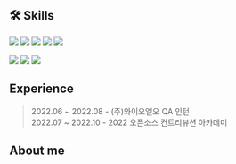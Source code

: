 ## 🛠 Skills
<img src="https://img.shields.io/badge/React-20232A?style=flat&logo=react&logoColor=61DAFB"/> <img src="https://img.shields.io/badge/JavaScript-F7DF1E?style=flat&logo=Javascript&logoColor=black"/> <img src="https://img.shields.io/badge/Typescript-3178C6?style=flat&logo=Typescript&logoColor=white"/> <img src="https://img.shields.io/badge/Python-3766AB?style=flat&logo=Python&logoColor=white"/> <img src="https://img.shields.io/badge/C++-00599C?style=flat&logo=cplusplus&logoColor=white"/>

<img src="https://img.shields.io/badge/Slack-4A154B?style=flat&logo=Slack&logoColor=white"/> <img src="https://img.shields.io/badge/Notion-000000?style=flat&logo=Notion&logoColor=white"/>
<img src="https://img.shields.io/badge/Jira-0052CC?style=flat&logo=Jira&logoColor=white"/>

## Experience
> 2022.06 ~ 2022.08 - (주)와이오엘오 QA 인턴 <br>
> 2022.07 ~ 2022.10 - 2022 오픈소스 컨트리뷰션 아카데미

## About me

<!--
[![Solved.ac 프로필](http://mazassumnida.wtf/api/v2/generate_badge?boj=uchaen)](https://solved.ac/uchaen)<br>
<img src="https://github-readme-stats.vercel.app/api/top-langs/?username=uchaen&layout=compact"><br>
![Anurag's GitHub stats](https://github-readme-stats.vercel.app/api?username=uchaen&show_icons=true&theme=default)
-->
